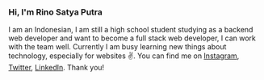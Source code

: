 ### Hi, I'm Rino Satya Putra

I am an Indonesian, I am still a high school student studying as a backend web developer and want to become a full stack web developer, I can work with the team well. Currently I am busy learning new things about technology, especially for websites :v:. 
You can find me on [Instagram](https://instagram.com/rino.satyaputra), [Twitter](https://twitter.com/riyaraa), [LinkedIn](https://www.linkedin.com/in/rino-satya-putra). Thank you!

